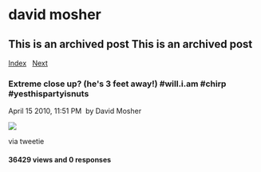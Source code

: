 # david mosher

## This is an archived post This is an archived post

[Index](../../../index-2.html)  
[Next](../../../posts/2010/04/a-better-shot-of-william-at-the-chirp-after-p.html)

### Extreme close up? (he's 3 feet away!) \#will.i.am \#chirp \#yesthispartyisnuts

April 15 2010, 11:51 PM  by David Mosher

![](../../../image/2010/04/8130193-image.jpg)

via tweetie

#### 36429 views and 0 responses

